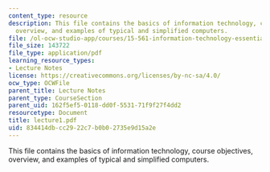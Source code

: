 ```yaml
---
content_type: resource
description: This file contains the basics of information technology, course objectives,
  overview, and examples of typical and simplified computers.
file: /ol-ocw-studio-app/courses/15-561-information-technology-essentials-spring-2005/834414dbcc2922c7b0b02735e9d15a2e_lecture1.pdf
file_size: 143722
file_type: application/pdf
learning_resource_types:
- Lecture Notes
license: https://creativecommons.org/licenses/by-nc-sa/4.0/
ocw_type: OCWFile
parent_title: Lecture Notes
parent_type: CourseSection
parent_uid: 162f5ef5-0118-dd0f-5531-71f9f27f4dd2
resourcetype: Document
title: lecture1.pdf
uid: 834414db-cc29-22c7-b0b0-2735e9d15a2e
---
```

This file contains the basics of information technology, course objectives, overview, and examples of typical and simplified computers.